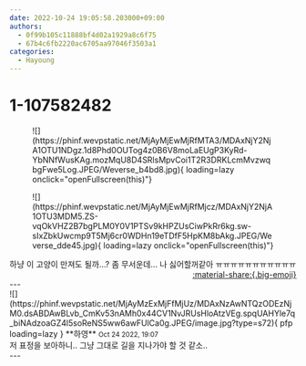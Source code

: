```yaml
---
date: 2022-10-24 19:05:58.203000+09:00
authors:
  - 0f99b105c11888bf4d02a1929a8c6f75
  - 67b4c6fb2220ac6705aa97046f3503a1
categories:
  - Hayoung
---
```


# 1-107582482

<div class="post-container" markdown="1">
<div class="content-container md-sidebar__scrollwrap" markdown="1">


<figure markdown="1">
![](https://phinf.wevpstatic.net/MjAyMjEwMjRfMTA3/MDAxNjY2NjA1OTU1NDgz.1d8Phd0OUTog4z0B6V8moLaEUgP3KyRd-YbNNfWusKAg.mozMqU8D4SRlsMpvCoi1T2R3DRKLcmMvzwqbgFwe5Log.JPEG/Weverse_b4bd8.jpg){ loading=lazy onclick="openFullscreen(this)"}
</figure>

<figure markdown="1">
![](https://phinf.wevpstatic.net/MjAyMjEwMjRfMjcz/MDAxNjY2NjA1OTU3MDM5.ZS-vqOkVHZ2B7bgPLM0Y0V1PTSv9kHPZUsCiwPkRr6kg.sw-sIxZbkUwcmp9T5Mj6cr0WDHn19eTDfF5HpKM8bAkg.JPEG/Weverse_dde45.jpg){ loading=lazy onclick="openFullscreen(this)"}
</figure>
하냥 이 고양이 만져도 될까...? 좀 무서운데... 나 싫어할꺼같아 ㅠㅠㅠㅠㅠㅠㅠㅠㅠㅠㅠ

</div>
</div>

<div style="text-align: right;" markdown="1">
<a href="https://weverse.io/fromis9/fanpost/1-107582482" style="text-align: right;">:material-share:{.big-emoji}</a>
</div>
---

<div class="comments-container md-sidebar__scrollwrap" markdown="1">
<div class="comment" markdown="1">
<div class='id-container' markdown="1">
![](https://phinf.wevpstatic.net/MjAyMzExMjFfMjUz/MDAxNzAwNTQzODEzNjM0.dsABDAwBLvb_CmKv53nAMh0x44CV1NvJRUsHloAtzVEg.spqUAHYle7q_biNAdzoaGZ4l5soReNS5ww6awFUlCa0g.JPEG/image.jpg?type=s72){ pfp loading=lazy }
**<span class="artist">하영</span>** <small>Oct 24 2022, 19:07</small><br>
</div>
<div class='comment-body' markdown="1">
저 표정을 보아하니.. 그냥 그대로 길을 지나가야 할 것 같소..
</div>
</div>
</div>
---
